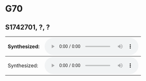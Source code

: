 # G70
## S1742701, ?, ?
Synthesized: | <audio src = "assets/5-253094-B-49.wav" controls preload></audio>
--- | ---
Synthesized: | <audio src = "assets/5-253094-B-49.wav" controls preload></audio>